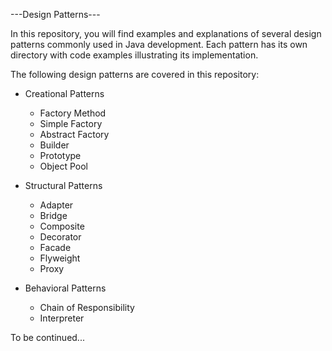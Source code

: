---Design Patterns---

In this repository, you will find examples and explanations of several design patterns commonly used in Java development. 
Each pattern has its own directory with code examples illustrating its implementation.

The following design patterns are covered in this repository:

- Creational Patterns
  - Factory Method
  - Simple Factory
  - Abstract Factory
  - Builder
  - Prototype
  - Object Pool

- Structural Patterns
  - Adapter
  - Bridge
  - Composite
  - Decorator
  - Facade
  - Flyweight
  - Proxy
    
- Behavioral Patterns
  - Chain of Responsibility
  - Interpreter

To be continued...
